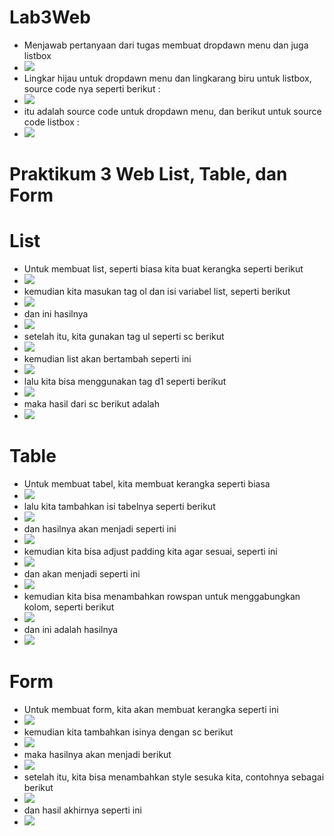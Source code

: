 # Lab3Web
- Menjawab pertanyaan dari tugas membuat dropdawn menu dan juga listbox
- <img src="pertanyaan/1.png">
- Lingkar hijau untuk dropdawn menu dan lingkarang biru untuk listbox, source code nya seperti berikut :
- <img src="pertanyaan/1.0.png">
- itu adalah source code untuk dropdawn menu, dan berikut untuk source code listbox :
- <img src="pertanyaan/1.1.png">

# Praktikum 3 Web List,  Table, dan Form
# List
- Untuk membuat list, seperti biasa kita buat kerangka seperti berikut
- <img src="list/1.0.png">
- kemudian kita masukan tag ol dan isi variabel list, seperti berikut
- <img src="list/2.0.png">
- dan ini hasilnya
- <img src="list/1.png">
- setelah itu, kita gunakan tag ul seperti sc berikut
- <img src="list/3.0.png">
- kemudian list akan bertambah seperti ini
- <img src="list/2.png">
- lalu kita bisa menggunakan tag d1 seperti berikut
- <img src="list/3.1.png">
- maka hasil dari sc berikut adalah
- <img src="list/3.png"> 

# Table
- Untuk membuat tabel, kita membuat kerangka seperti biasa
- <img src="table/1.0.png">
- lalu kita tambahkan isi tabelnya seperti berikut
- <img src="table/1.1.png">
- dan hasilnya akan menjadi seperti ini
- <img src="table/1.png">
- kemudian kita bisa adjust padding kita agar sesuai, seperti ini
- <img src="table/2.0.png">
- dan akan menjadi seperti ini
- <img src="table/2.png">
- kemudian kita bisa menambahkan rowspan untuk menggabungkan kolom, seperti berikut
- <img src="table/3.0.png">
- dan ini adalah hasilnya
- <img src="table/3.png">

# Form
- Untuk membuat form, kita akan membuat kerangka seperti ini
- <img src="form/1.0.png">
- kemudian kita tambahkan isinya dengan sc berikut
- <img src="table/1.1.png">
- maka hasilnya akan menjadi berikut 
- <img src="table/1.png">
- setelah itu, kita bisa menambahkan style sesuka kita, contohnya sebagai berikut
- <img src="table/2.0.png">
- dan hasil akhirnya seperti ini
- <img src="table/2.png">
